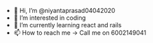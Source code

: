 - 👋 Hi, I’m @niyantaprasad04042020
- 👀 I’m interested in coding
- 🌱 I’m currently learning react and rails
- 📫 How to reach me -> Call me on 6002149041

<!---
niyantaprasad04042020/niyantaprasad04042020 is a ✨ special ✨ repository because its `README.md` (this file) appears on your GitHub profile.
You can click the Preview link to take a look at your changes.
--->
